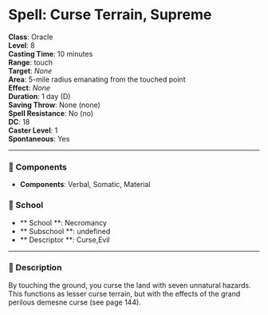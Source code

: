 
# Spell: Curse Terrain, Supreme
**Class**: Oracle  
**Level**: 8  
**Casting Time**: 10 minutes  
**Range**: touch  
**Target**: _None_  
**Area**: 5-mile radius emanating from the touched point  
**Effect**: _None_  
**Duration**: 1 day (D)  
**Saving Throw**: None (none)  
**Spell Resistance**: No (no)  
**DC**: 18  
**Caster Level**: 1  
**Spontaneous**: Yes

---

### 🔮 Components
- **Components**: Verbal, Somatic, Material

### 🏫 School
- ** School **: Necromancy
- ** Subschool **: undefined
- ** Descriptor **: Curse,Evil
---

### 📜 Description
By touching the ground, you curse the land with seven unnatural hazards. This functions as lesser curse terrain, but with the effects of the grand perilous demesne curse (see page 144).
